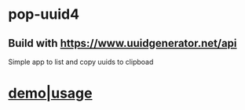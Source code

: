 # pop-uuid4

## Build with https://www.uuidgenerator.net/api

Simple app to list and copy uuids to clipboad 

# [demo|usage](marcosflorencio.github.io/pop-uuid4)
